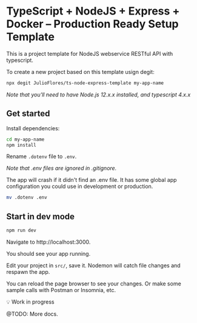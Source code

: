 # TypeScript + NodeJS + Express + Docker – Production Ready Setup Template

This is a project template for NodeJS webservice RESTful API with typescript.

To create a new project based on this template usign degit:

```bash
npx degit JulioFlores/ts-node-express-template my-app-name
```

*Note that you'll need to have Node.js 12.x.x installed, and typescript 4.x.x*

## Get started

Install dependencies:

```bash
cd my-app-name
npm install
```

Rename `.dotenv` file to `.env`.

*Note that .env files are ignored in .gitignore.*

The app will crash if it didn't find an .env file. It has some global app configuration you could use in development or production.

```bash
mv .dotenv .env
```

## Start in dev mode

```bash
npm run dev
```

Navigate to http://localhost:3000.

You should see your app running. 

Edit your project in `src/`, save it. Nodemon will catch file changes and respawn the app. 

You can reload the page browser to see your changes. Or make some sample calls with Postman or Insomnia, etc.


💡 Work in progress

@TODO: More docs.